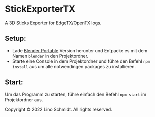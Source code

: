 # StickExporterTX

A 3D Sticks Exporter for EdgeTX/OpenTX logs.

Setup:
------
- Lade [Blender Portable](https://www.blender.org/download) Version herunter und Entpacke es mit dem Namen `blender` in den Projektordner.
- Starte eine Console in dem Projektordner und führe den Befehl `npm install` aus um alle notwendingen packages zu installieren.

Start:
------
Um das Programm zu starten, führe einfach den Befehl `npm start` im Projektordner aus.

Copyright © 2022 Lino Schmidt. All rights reserved.